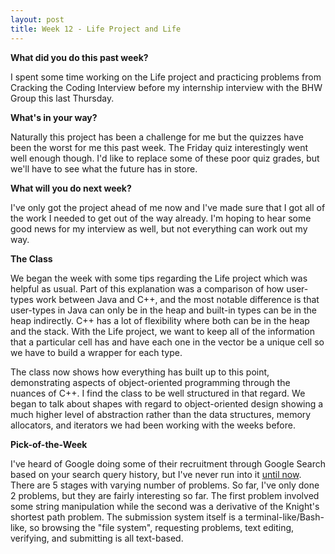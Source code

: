 ```yaml
---
layout: post
title: Week 12 - Life Project and Life
---
```


**What did you do this past week?**

I spent some time working on the Life project and practicing problems from Cracking the Coding Interview before my internship interview with the BHW Group this last Thursday. 

**What's in your way?**

Naturally this project has been a challenge for me but the quizzes have been the worst for me this past week. The Friday quiz interestingly went well enough though. I'd like to replace some of these poor quiz grades, but we'll have to see what the future has in store.

**What will you do next week?**

I've only got the project ahead of me now and I've made sure that I got all of the work I needed to get out of the way already. I'm hoping to hear some good news for my interview as well, but not everything can work out my way.

**The Class**

We began the week with some tips regarding the Life project which was helpful as usual. Part of this explanation was a comparison of how user-types work between Java and C++, and the most notable difference is that user-types in Java can only be in the heap and built-in types can be in the heap indirectly. C++ has a lot of flexibility where both can be in the heap and the stack. With the Life project, we want to keep all of the information that a particular cell has and have each one in the vector be a unique cell so we have to build a wrapper for each type.

The class now shows how everything has built up to this point, demonstrating aspects of object-oriented programming through the nuances of C++. I find the class to be well structured in that regard. We began to talk about shapes with regard to object-oriented design showing a much higher level of abstraction rather than the data structures, memory allocators, and iterators we had been working with the weeks before.

**Pick-of-the-Week**

I've heard of Google doing some of their recruitment through Google Search based on your search query history, but I've never run into it [until now](https://puu.sh/sdkqF/fb1f8380b5.png). There are 5 stages with varying number of problems. So far, I've only done 2 problems, but they are fairly interesting so far. The first problem involved some string manipulation while the second was a derivative of the Knight's shortest path problem. The submission system itself is a terminal-like/Bash-like, so browsing the "file system", requesting problems, text editing, verifying, and submitting is all text-based.
